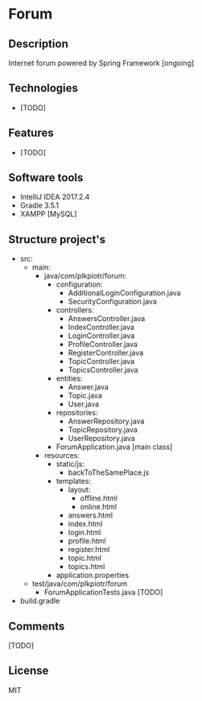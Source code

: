 # Forum
## Description
Internet forum powered by Spring Framework [ongoing]
## Technologies
- [TODO]
## Features
- [TODO]
## Software tools
- IntelliJ IDEA 2017.2.4
- Gradle 3.5.1
- XAMPP [MySQL]
## Structure project's
- src:
  - main:
    - java/com/plkpiotr/forum:
      - configuration:
        - AdditionalLoginConfiguration.java
        - SecurityConfiguration.java
      - controllers:
        - AnswersController.java
        - IndexController.java
        - LoginController.java
        - ProfileController.java
        - RegisterController.java
        - TopicController.java
        - TopicsController.java
      - entities:
        - Answer.java
        - Topic.java
        - User.java
      - repositories:
        - AnswerRepository.java
        - TopicRepository.java
        - UserRepository.java
      - ForumApplication.java [main class]
    - resources:
      - static/js:
        - backToTheSamePlace.js
      - templates:
        - layout:
          - offline.html
          - online.html
        - answers.html
        - index.html
        - login.html
        - profile.html
        - register.html
        - topic.html
        - topics.html
      - application.properties
  - test/java/com/plkpiotr/forum
    - ForumApplicationTests.java [TODO]
- build.gradle
## Comments
[TODO]
## License
MIT
